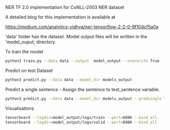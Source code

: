
NER TF 2.0 implementation for CoNLL-2003 NER dataset

A detailed blog for this implementation is available at

https://medium.com/analytics-vidhya/ner-tensorflow-2-2-0-9f10dcf5a0a

'data' folder has the dataset. Model output files will be written in the 'model_ouput; directory. 

To train the model
```bash
python3 train.py --data data --output  model_output --overwrite True 
```

Predict on test Dataset
```bash
python3 predict.py --data data --model_dir models_output
```
Predict a single sentence - Assign the sentence to test_sentence variable. 

```bash
python3 predict.py --data data --model_dir models_output --predsingle True
```

Visualisations 
```bash
tensorboard --logdir=model_output/logs/train --port=6006 --bind_all
tensorboard --logdir=model_output/logs/valid --port=6006 --bind_all
```

